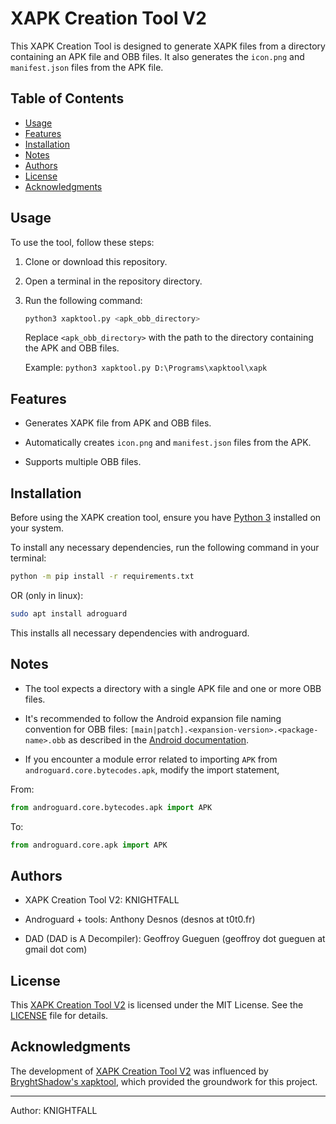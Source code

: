 # XAPK Creation Tool V2

This XAPK Creation Tool is designed to generate XAPK files from a directory containing an APK file and OBB files. It also generates the `icon.png` and `manifest.json` files from the APK file.

## Table of Contents

- [Usage](#usage)
- [Features](#features)
- [Installation](#installation)
- [Notes](#notes)
- [Authors](#authors)
- [License](#license)
- [Acknowledgments](#acknowledgments)

## Usage

To use the tool, follow these steps:

1. Clone or download this repository.

2. Open a terminal in the repository directory.

3. Run the following command:

   ```bash
   python3 xapktool.py <apk_obb_directory>
   ```

   Replace `<apk_obb_directory>` with the path to the directory containing the APK and OBB files.

   Example: `python3 xapktool.py D:\Programs\xapktool\xapk`

## Features

- Generates XAPK file from APK and OBB files.

- Automatically creates `icon.png` and `manifest.json` files from the APK.

- Supports multiple OBB files.

## Installation

Before using the XAPK creation tool, ensure you have [Python 3](https://www.python.org/downloads/) installed on your system.

To install any necessary dependencies, run the following command in your terminal:

```bash
python -m pip install -r requirements.txt
```

OR (only in linux):

```bash
sudo apt install adroguard
```
This installs all necessary dependencies with androguard.

## Notes

- The tool expects a directory with a single APK file and one or more OBB files.

- It's recommended to follow the Android expansion file naming convention for OBB files: `[main|patch].<expansion-version>.<package-name>.obb` as described in the [Android documentation](https://developer.android.com/google/play/expansion-files#GettingFilenames).

- If you encounter a module error related to importing `APK` from `androguard.core.bytecodes.apk`, modify the import statement,

From:

```python
from androguard.core.bytecodes.apk import APK
```

To:

```python
from androguard.core.apk import APK
```

## Authors

- XAPK Creation Tool V2: KNIGHTFALL

- Androguard + tools: Anthony Desnos (desnos at t0t0.fr)

- DAD (DAD is A Decompiler): Geoffroy Gueguen (geoffroy dot gueguen at gmail dot com)

## License

This [XAPK Creation Tool V2](https://github.com/knightfall-cs/xapktool.git) is licensed under the MIT License. See the [LICENSE](https://github.com/knightfall-cs/xapktool/blob/main/LICENSE) file for details.

## Acknowledgments

The development of [XAPK Creation Tool V2](https://github.com/knightfall-cs/xapktool.git) was influenced by [BryghtShadow's xapktool](https://github.com/BryghtShadow/xapktool), which provided the groundwork for this project.

---

Author: KNIGHTFALL
